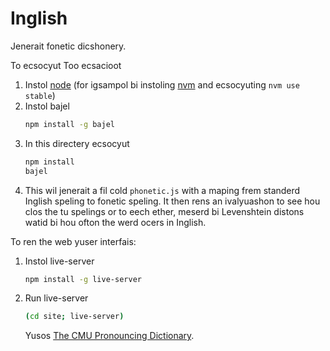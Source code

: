 # Inglish

Jenerait fonetic dicshonery.

To ecsocyut
Too ecsacioot

1. Instol [node][1] (for igsampol bi instoling [nvm][2] and ecsocyuting `nvm use stable`)
2. Instol bajel
   ```sh
   npm install -g bajel
   ```
3. In this directery ecsocyut
   ```sh
   npm install
   bajel
   ```
4. This wil jenerait a fil cold `phonetic.js` with a maping frem standerd Inglish speling to fonetic speling. It then rens an ivalyuashon to see hou clos the tu spelings or to eech ether, meserd bi Levenshtein distons watid bi hou ofton the werd ocers in Inglish.

To ren the web yuser interfais:

1. Instol live-server
   ```sh
   npm install -g live-server
   ```
2. Run live-server
   ```sh
   (cd site; live-server)
   ```
   Yusos [The CMU Pronouncing Dictionary][3].

[1]: https://nodejs.org/en/
[2]: https://github.com/nvm-sh/nvm
[3]: http://www.speech.cs.cmu.edu/cgi-bin/cmudict
